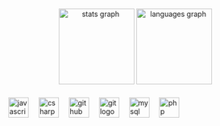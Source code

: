 <!-- <img src="https://raw.githubusercontent.com/artur-al/artur-al/output/snake.svg" alt="Snake animation" /> -->

###

<div align="center">
  <img src="https://github-readme-stats.vercel.app/api?username=artur-al&hide_title=false&hide_rank=false&show_icons=true&include_all_commits=true&count_private=true&disable_animations=false&theme=dracula&locale=en&hide_border=false&order=1" height="150" alt="stats graph"  />
  <img src="https://github-readme-stats.vercel.app/api/top-langs?username=artur-al&locale=en&hide_title=false&layout=compact&card_width=320&langs_count=5&theme=dracula&hide_border=false&order=2" height="150" alt="languages graph"  />
</div>

###
<!--
<picture>
  <source media="(prefers-color-scheme: dark)" srcset="https://raw.githubusercontent.com/artur-al/artur-al/output/pacman-contribution-graph-dark.svg">
  <source media="(prefers-color-scheme: light)" srcset="https://raw.githubusercontent.com/artur-al/artur-al/output/pacman-contribution-graph.svg">
  <img alt="pacman contribution graph" src="https://raw.githubusercontent.com/artur-al/artur-al/output/pacman-contribution-graph.svg">
</picture>

###
-->
<div align="left">
  <img src="https://cdn.jsdelivr.net/gh/devicons/devicon/icons/javascript/javascript-original.svg" height="40" alt="javascript logo"  />
  <img width="12" />
  <img src="https://cdn.jsdelivr.net/gh/devicons/devicon/icons/csharp/csharp-original.svg" height="40" alt="csharp logo"  />
  <img width="12" />
  <img src="https://cdn.jsdelivr.net/gh/devicons/devicon/icons/github/github-original.svg" height="40" alt="github logo"  />
  <img width="12" />
  <img src="https://cdn.jsdelivr.net/gh/devicons/devicon/icons/git/git-original.svg" height="40" alt="git logo"  />
  <img width="12" />
  <img src="https://cdn.jsdelivr.net/gh/devicons/devicon/icons/mysql/mysql-original.svg" height="40" alt="mysql logo"  />
  <img width="12" />
  <img src="https://cdn.jsdelivr.net/gh/devicons/devicon/icons/php/php-original.svg" height="40" alt="php logo"  />
</div>

###
